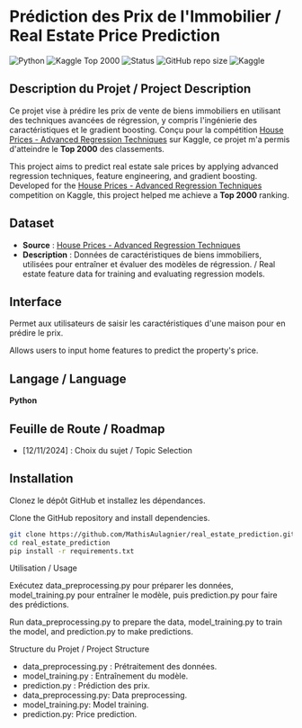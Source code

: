 # Prédiction des Prix de l'Immobilier / Real Estate Price Prediction

![Python](https://img.shields.io/badge/language-Python-blue.svg)
![Kaggle Top 2000](https://img.shields.io/badge/Kaggle%20Rank-Top%202000-lightblue.svg)
![Status](https://img.shields.io/badge/status-Completed-green.svg)
![GitHub repo size](https://img.shields.io/github/repo-size/MathisAulagnier/real_estate_prediction)
![Kaggle](https://img.shields.io/badge/dataset-Kaggle-brightgreen)

## Description du Projet / Project Description
Ce projet vise à prédire les prix de vente de biens immobiliers en utilisant des techniques avancées de régression, y compris l'ingénierie des caractéristiques et le gradient boosting. Conçu pour la compétition [House Prices - Advanced Regression Techniques](https://www.kaggle.com/c/house-prices-advanced-regression-techniques) sur Kaggle, ce projet m'a permis d'atteindre le **Top 2000** des classements.

This project aims to predict real estate sale prices by applying advanced regression techniques, feature engineering, and gradient boosting. Developed for the [House Prices - Advanced Regression Techniques](https://www.kaggle.com/c/house-prices-advanced-regression-techniques) competition on Kaggle, this project helped me achieve a **Top 2000** ranking.

## Dataset
- **Source** : [House Prices - Advanced Regression Techniques](https://www.kaggle.com/c/house-prices-advanced-regression-techniques)
- **Description** : Données de caractéristiques de biens immobiliers, utilisées pour entraîner et évaluer des modèles de régression. / Real estate feature data for training and evaluating regression models.

## Interface
Permet aux utilisateurs de saisir les caractéristiques d'une maison pour en prédire le prix.

Allows users to input home features to predict the property's price.

## Langage / Language
**Python**

## Feuille de Route / Roadmap
- [12/11/2024] : Choix du sujet / Topic Selection

## Installation

Clonez le dépôt GitHub et installez les dépendances.

Clone the GitHub repository and install dependencies.

```bash
git clone https://github.com/MathisAulagnier/real_estate_prediction.git
cd real_estate_prediction
pip install -r requirements.txt
```
Utilisation / Usage

Exécutez data_preprocessing.py pour préparer les données, model_training.py pour entraîner le modèle, puis prediction.py pour faire des prédictions.

Run data_preprocessing.py to prepare the data, model_training.py to train the model, and prediction.py to make predictions.

Structure du Projet / Project Structure

- data_preprocessing.py : Prétraitement des données.
- model_training.py : Entraînement du modèle.
- prediction.py : Prédiction des prix.
- data_preprocessing.py: Data preprocessing.
- model_training.py: Model training.
- prediction.py: Price prediction.


